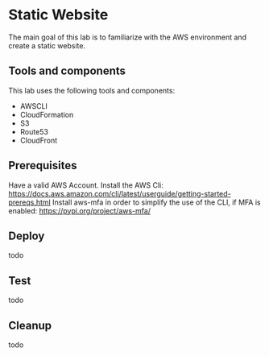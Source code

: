 # Static Website

The main goal of this lab is to familiarize with the AWS environment and create a static website.

## Tools and components

This lab uses the following tools and components:

- AWSCLI
- CloudFormation
- S3
- Route53
- CloudFront

## Prerequisites

Have a valid AWS Account.
Install the AWS Cli: https://docs.aws.amazon.com/cli/latest/userguide/getting-started-prereqs.html
Install aws-mfa in order to simplify the use of the CLI, if MFA is enabled: https://pypi.org/project/aws-mfa/

## Deploy

todo

## Test

todo

## Cleanup

todo
